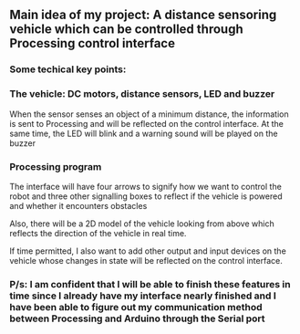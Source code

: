 
## Main idea of my project: A distance sensoring vehicle which can be controlled through Processing control interface

### Some techical key points:

### The vehicle: DC motors, distance sensors, LED and buzzer

When the sensor senses an object of a minimum distance, the information is sent to Processing and will be reflected on the control interface. At the same time, the LED will blink and a warning sound will be played on the buzzer

### Processing program
The interface will have four arrows to signify how we want to control the robot and three other signalling boxes to reflect if the vehicle is powered and whether it encounters obstacles

Also, there will be a 2D model of the vehicle looking from above which reflects the direction of the vehicle in real time.

If time permitted, I also want to add other output and input devices on the vehicle whose changes in state will be reflected on the control interface.

### P/s: I am confident that I will be able to finish these features in time since I already have my interface nearly finished and I have been able to figure out my communication method between Processing and Arduino through the Serial port
